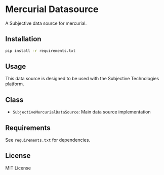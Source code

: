 # Mercurial Datasource

A Subjective data source for mercurial.

## Installation

```bash
pip install -r requirements.txt
```

## Usage

This data source is designed to be used with the Subjective Technologies platform.

## Class

- `SubjectiveMercurialDataSource`: Main data source implementation

## Requirements

See `requirements.txt` for dependencies.

## License

MIT License
